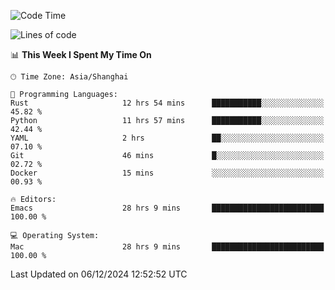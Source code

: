 <!--START_SECTION:waka-->
![Code Time](http://img.shields.io/badge/Code%20Time-2%2C346%20hrs%2011%20mins-blue)

![Lines of code](https://img.shields.io/badge/From%20Hello%20World%20I%27ve%20Written-309.1%20thousand%20lines%20of%20code-blue)

📊 **This Week I Spent My Time On** 

```text
🕑︎ Time Zone: Asia/Shanghai

💬 Programming Languages: 
Rust                     12 hrs 54 mins      ███████████░░░░░░░░░░░░░░   45.82 % 
Python                   11 hrs 57 mins      ███████████░░░░░░░░░░░░░░   42.44 % 
YAML                     2 hrs               ██░░░░░░░░░░░░░░░░░░░░░░░   07.10 % 
Git                      46 mins             █░░░░░░░░░░░░░░░░░░░░░░░░   02.72 % 
Docker                   15 mins             ░░░░░░░░░░░░░░░░░░░░░░░░░   00.93 % 

🔥 Editors: 
Emacs                    28 hrs 9 mins       █████████████████████████   100.00 % 

💻 Operating System: 
Mac                      28 hrs 9 mins       █████████████████████████   100.00 % 
```


 Last Updated on 06/12/2024 12:52:52 UTC
<!--END_SECTION:waka-->
